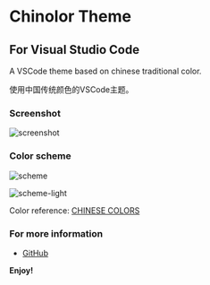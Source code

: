 # Chinolor Theme
## For Visual Studio Code

A VSCode theme based on chinese traditional color.

使用中国传统颜色的VSCode主题。

### Screenshot

![screenshot](https://s1.ax1x.com/2018/05/12/CBMNBF.png)

### Color scheme

![scheme](https://s1.ax1x.com/2018/05/12/CBMtnU.png)

![scheme-light](https://s1.ax1x.com/2018/05/31/CIA5p8.png)

Color reference: [CHINESE COLORS](http://zhongguose.com/)

### For more information
* [GitHub](https://github.com/IwYvI/chinolor)

**Enjoy!**
